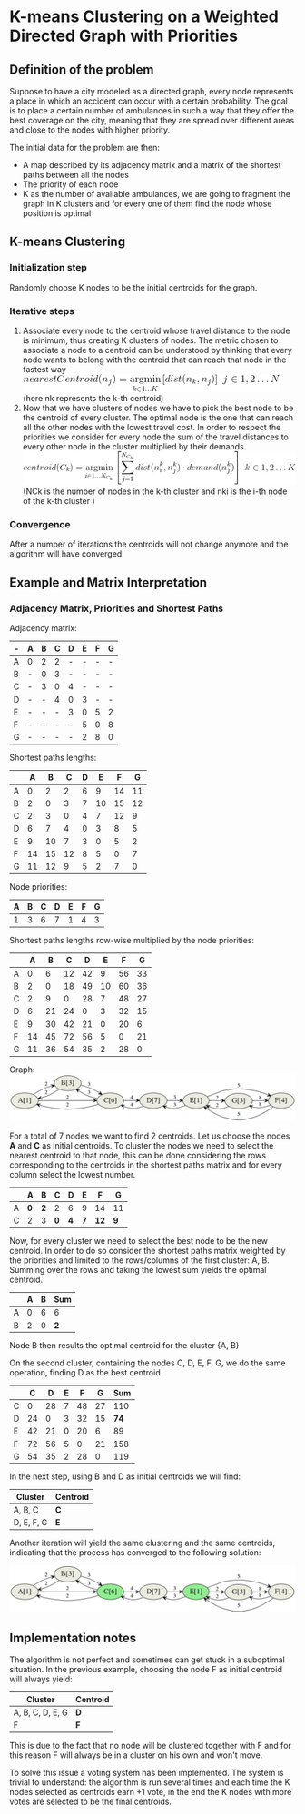 # K-means Clustering on a Weighted Directed Graph with Priorities
## Definition of the problem
Suppose to have a city modeled as a directed graph, every node represents a place in which an accident can occur with a certain probability. The goal is to place a certain number of ambulances in such a way that they offer the best coverage on the city, meaning that they are spread over different areas and close to the nodes with higher priority.

The initial data for the problem are then:
* A map described by its adjacency matrix and a matrix of the shortest paths between all the nodes
* The priority of each node
* K as the number of available ambulances, we are going to fragment the graph in K clusters and for every one of them find the node whose position is optimal

## K-means Clustering
### Initialization step
Randomly choose K nodes to be the initial centroids for the graph.

### Iterative steps
1. Associate every node to the centroid whose travel distance to the node is minimum, thus creating K clusters of nodes. The metric chosen to associate a node to a centroid can be understood by thinking that every node wants to belong with the centroid that can reach that node in the fastest way
![nearestCentroid](img/eq1.gif)
(here nk represents the k-th centroid)
2. Now that we have clusters of nodes we have to pick the best node to be the centroid of every cluster. The optimal node is the one that can reach all the other nodes with the lowest travel cost. In order to respect the priorities we consider for every node the sum of the travel distances to every other node in the cluster multiplied by their demands.
![optimalCentroid](img/eq2.gif)
(NCk is the number of nodes in the k-th cluster and nki is the i-th node of the k-th cluster )

### Convergence
After a number of iterations the centroids will not change anymore and the algorithm will have converged.

## Example and Matrix Interpretation
### Adjacency Matrix, Priorities and Shortest Paths
Adjacency matrix:

| - | A | B | C | D | E | F | G |
|---|---|---|---|---|---|---|---|
| A | 0 | 2 | 2 | - | - | - | - |
| B | - | 0 | 3 | - | - | - | - |
| C | - | 3 | 0 | 4 | - | - | - |
| D | - | - | 4 | 0 | 3 | - | - |
| E | - | - | - | 3 | 0 | 5 | 2 |
| F | - | - | - | - | 5 | 0 | 8 |
| G | - | - | - | - | 2 | 8 | 0 |

Shortest paths lengths:

|   | A  | B  | C  | D | E  | F  | G  |
|---|----|----|----|---|----|----|----|
| A | 0  | 2  | 2  | 6 | 9  | 14 | 11 |
| B | 2  | 0  | 3  | 7 | 10 | 15 | 12 |
| C | 2  | 3  | 0  | 4 | 7  | 12 | 9  |
| D | 6  | 7  | 4  | 0 | 3  | 8  | 5  |
| E | 9  | 10 | 7  | 3 | 0  | 5  | 2  |
| F | 14 | 15 | 12 | 8 | 5  | 0  | 7  |
| G | 11 | 12 | 9  | 5 | 2  | 7  | 0  |

Node priorities:

| A | B | C | D | E | F | G |
|---|---|---|---|---|---|---|
| 1 | 3 | 6 | 7 | 1 | 4 | 3 |

Shortest paths lengths row-wise multiplied by the node priorities:

|   | A  | B  | C  | D  | E  | F  | G  |
|---|----|----|----|----|----|----|----|
| A | 0  | 6  | 12 | 42 | 9  | 56 | 33 |
| B | 2  | 0  | 18 | 49 | 10 | 60 | 36 |
| C | 2  | 9  | 0  | 28 | 7  | 48 | 27 |
| D | 6  | 21 | 24 | 0  | 3  | 32 | 15 |
| E | 9  | 30 | 42 | 21 | 0  | 20 | 6  |
| F | 14 | 45 | 72 | 56 | 5  | 0  | 21 |
| G | 11 | 36 | 54 | 35 | 2  | 28 | 0  |

Graph:
![city](img/city.png)

For a total of 7 nodes we want to find 2 centroids. Let us choose the nodes __A__ and __C__ as initial centroids.
To cluster the nodes we need to select the nearest centroid to that node, this can be done considering the rows corresponding to the centroids in the shortest paths matrix and for every column select the lowest number.

|   | A     | B     | C     | D     | E     | F      | G     |
|---|-------|-------|-------|-------|-------|--------|-------|
| A | __0__ | __2__ | 2     | 6     | 9     | 14     | 11    |
| C | 2     | 3     | __0__ | __4__ | __7__ | __12__ | __9__ |

Now, for every cluster we need to select the best node to be the new centroid. In order to do so consider the shortest paths matrix weighted by the priorities and limited to the rows/columns of the first cluster: A, B.
Summing over the rows and taking the lowest sum yields the optimal centroid.

|   | A  | B  |   Sum   |
|---|----|----|---------|
| A | 0  | 6  |    6    |
| B | 2  | 0  |  __2__  |

Node B then results the optimal centroid for the cluster {A, B}

On the second cluster, containing the nodes C, D, E, F, G, we do the same operation, finding D as the best centroid.

|   | C  | D  | E | F  | G  | Sum    |
|---|----|----|---|----|----|--------|
| C | 0  | 28 | 7 | 48 | 27 | 110    |
| D | 24 | 0  | 3 | 32 | 15 | __74__ |
| E | 42 | 21 | 0 | 20 | 6  | 89     |
| F | 72 | 56 | 5 | 0  | 21 | 158    |
| G | 54 | 35 | 2 | 28 | 0  | 119    |

In the next step, using B and D as initial centroids we will find:

| Cluster    | Centroid |
|------------|----------|
| A, B, C    | __C__    |
| D, E, F, G | __E__    |

Another iteration will yield the same clustering and the same centroids, indicating that the process has converged to the following solution:

![city](img/centroids.png)

## Implementation notes
The algorithm is not perfect and sometimes can get stuck in a suboptimal situation. In the previous example, choosing the node F as initial centroid will always yield:

| Cluster          | Centroid |
|------------------|----------|
| A, B, C, D, E, G | __D__    |
| F                | __F__    |

This is due to the fact that no node will be clustered together with F and for this reason F will always be in a cluster on his own and won't move.

To solve this issue a voting system has been implemented. The system is trivial to understand: the algorithm is run several times and each time the K nodes selected as centroids earn +1 vote, in the end the K nodes with more votes are selected to be the final centroids.

